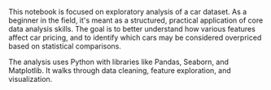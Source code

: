 This notebook is focused on exploratory analysis of a car dataset. As a beginner in the field, it's meant as a structured, practical application of core data analysis skills. The goal is to better understand how various features affect car pricing, and to identify which cars may be considered overpriced based on statistical comparisons.

The analysis uses Python with libraries like Pandas, Seaborn, and Matplotlib. It walks through data cleaning, feature exploration, and visualization.
